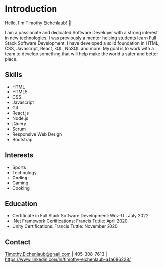 # Introduction

Hello, I'm Timothy Eichenlaub! 👋

I am a passionate and dedicated Software Developer with a strong interest in new technologies. I was previously a mentor helping students learn Full Stack Software Development. I have developed a solid foundation in HTML, CSS, Javascript, React, SQL, NoSQL and more. My goal is to work with a team to develop something that will help make the world a safer and better place.

## Skills

- HTML
- HTML5
- CSS
- Javascript
- Git
- React.js
- Node.js
- jQuery
- Scrum
- Responsive Web Design
- Bootstrap

## Interests

- Sports
- Technology
- Coding
- Gaming
- Cooking


## Education

- Certificate in Full Stack Software Development: Woz-U : July 2022
- .Net Framework Certifications: Francis Tuttle: April 2020
- Unity Certifications: Francis Tuttle: November 2020

## Contact

Timothy.Eichenlaub@gmail.com | 405-308-7613 | https://www.linkedin.com/in/timothy-eichenlaub-a4a686228/
